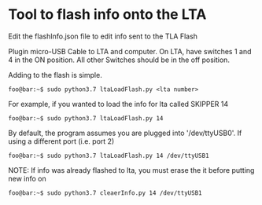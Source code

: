 # Tool to flash info onto the LTA
Edit the flashInfo.json file to edit info sent to the TLA Flash

Plugin micro-USB Cable to LTA and computer. On LTA, have switches 1 and 4 in the ON position. All other Switches should be in the off position.

Adding to the flash is simple.
```console
foo@bar:~$ sudo python3.7 ltaLoadFlash.py <lta number> 
``` 

For example, if you wanted to load the info for lta called SKIPPER 14
```console
foo@bar:~$ sudo python3.7 ltaLoadFlash.py 14
```

By default, the program assumes you are plugged into '/dev/ttyUSB0'. If using a different port (i.e. port 2)
```console
foo@bar:~$ sudo python3.7 ltaLoadFlash.py 14 /dev/ttyUSB1
```
NOTE: If info was already flashed to lta, you must erase the it before putting new info on
```console
foo@bar:~$ sudo python3.7 cleaerInfo.py 14 /dev/ttyUSB1
```
